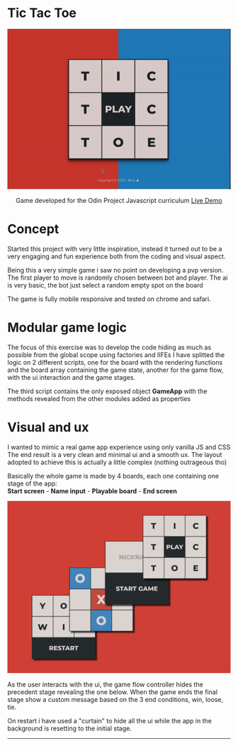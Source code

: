 # Tic Tac Toe #

<div align="center">
<a href="https://blu3tan.github.io/Tic-Tac-Toe/">
<img src="./assets/Tic-Tac-Toe.gif">
</a>

Game developed for the Odin Project Javascript curriculum
[Live Demo](https://blu3tan.github.io/Tic-Tac-Toe/)

</div>

# Concept #

Started this project with very little inspiration, instead it turned out to be
a very engaging and fun experience both from the coding and visual aspect.

Being this a very simple game i saw no point on developing a pvp version.
The first player to move is randomly chosen between bot and player.
The ai is very basic, the bot just select a random empty spot on the board

The game is fully mobile responsive and tested on chrome and safari.



# Modular game logic #

The focus of this exercise was to develop the code hiding as much as possible
from the global scope using factories and IIFEs
I have splitted the logic on 2 different scripts, one for the board with the
rendering functions and the board array containing the game state, another
for the game flow, with the ui interaction and the game stages.

The third script contains the only exposed object **GameApp** with the methods
revealed from the other modules added as properties



# Visual and ux #

I wanted to mimic a real game app experience using only vanilla JS and CSS
The end result is a very clean and minimal ui and a smooth ux.
The layout adopted to achieve this is actually a little complex (nothing outrageous tho)

Basically the whole game is made by 4 boards, each one containing one stage of the app:</br>
**Start screen** - **Name input** - **Playable board** - **End screen**

<div align="center">
<img src="./assets/Tic_Tac_Toe_layers.jpg">
</div>

As the user interacts with the ui, the game flow controller hides the precedent stage revealing 
the one below.
When the game ends the final stage show a custom message based on the 3 end conditions, win, loose, tie.

On restart i have used a "curtain" to hide all the ui while the app in the background is resetting to the initial stage.

-----------------------------------------------------------------------------

